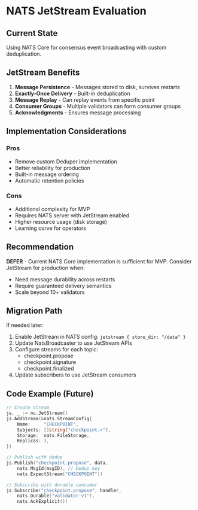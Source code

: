 # NATS JetStream Evaluation

## Current State
Using NATS Core for consensus event broadcasting with custom deduplication.

## JetStream Benefits
1. **Message Persistence** - Messages stored to disk, survives restarts
2. **Exactly-Once Delivery** - Built-in deduplication
3. **Message Replay** - Can replay events from specific point
4. **Consumer Groups** - Multiple validators can form consumer groups
5. **Acknowledgments** - Ensures message processing

## Implementation Considerations

### Pros
- Remove custom Deduper implementation
- Better reliability for production
- Built-in message ordering
- Automatic retention policies

### Cons
- Additional complexity for MVP
- Requires NATS server with JetStream enabled
- Higher resource usage (disk storage)
- Learning curve for operators

## Recommendation
**DEFER** - Current NATS Core implementation is sufficient for MVP. Consider JetStream for production when:
- Need message durability across restarts
- Require guaranteed delivery semantics
- Scale beyond 10+ validators

## Migration Path
If needed later:
1. Enable JetStream in NATS config: `jetstream { store_dir: "/data" }`
2. Update NatsBroadcaster to use JetStream APIs
3. Configure streams for each topic:
   - checkpoint.propose
   - checkpoint.signature
   - checkpoint.finalized
4. Update subscribers to use JetStream consumers

## Code Example (Future)
```go
// Create stream
js, _ := nc.JetStream()
js.AddStream(&nats.StreamConfig{
    Name:     "CHECKPOINT",
    Subjects: []string{"checkpoint.>"},
    Storage:  nats.FileStorage,
    Replicas: 3,
})

// Publish with dedup
js.Publish("checkpoint.propose", data, 
    nats.MsgId(msgID), // Dedup key
    nats.ExpectStream("CHECKPOINT"))

// Subscribe with durable consumer
js.Subscribe("checkpoint.propose", handler,
    nats.Durable("validator-v1"),
    nats.AckExplicit())
```